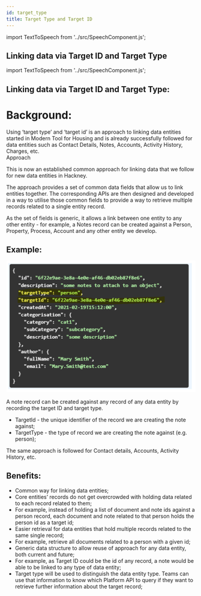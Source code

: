 ```yaml
---
id: target_type
title: Target Type and Target ID
---
```


import TextToSpeech from '../src/SpeechComponent.js';

<TextToSpeech>

## Linking data via Target ID and Target Type

import TextToSpeech from '../src/SpeechComponent.js';

<TextToSpeech>

## Linking data via Target ID and Target Type:

# Background:

Using ‘target type’ and ‘target id’ is an approach to linking data entities started in Modern Tool for Housing and is already successfully followed for data entities such as Contact Details, Notes, Accounts, Activity History, Charges, etc.  
Approach

This is now an established common approach for linking data that we follow for new data entities in Hackney.

The approach provides a set of common data fields that allow us to link entities together. The corresponding APIs are then designed and developed in a way to utilise those common fields to provide a way to retrieve multiple records related to a single entity record.

As the set of fields is generic, it allows a link between one entity to any other entity - for example, a Notes record can be created against a Person, Property, Process, Account and any other entity we develop.
## Example:

![Target](./doc-images/target1.png)

A note record can be created against any record of any data entity by recording the target ID and target type.

- TargetId - the unique identifier of the record we are creating the note against;
- TargetType - the type of record we are creating the note against (e.g. person);

The same approach is followed for Contact details, Accounts, Activity History, etc.
## Benefits:

- Common way for linking data entities;
- Core entities’ records do not get overcrowded with holding data related to each record related to them;
- For example, instead of holding a list of document and note ids against a person record, each document and note related to that person holds the person id as a target id;
- Easier retrieval for data entities that hold multiple records related to the same single record;
- For example, retrieve all documents related to a person with a given id;
- Generic data structure to allow reuse of approach for any data entity, both current and future;
- For example, as Target ID could be the id of any record, a note would be able to be linked to any type of data entity;
- Target type will be used to distinguish the data entity type. Teams can use that information to know which Platform API to query if they want to retrieve further information about the target record;

</TextToSpeech>
